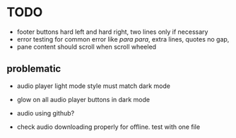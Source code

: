 # TODO

- footer buttons hard left and hard right, two lines only if necessary
- error testing for common error like *para para*, extra lines, quotes no gap, 
- pane content should scroll when scroll wheeled 

## problematic
- audio player light mode style must match dark mode
- glow on all audio player buttons in dark mode

- audio using github?
- check audio downloading properly for offline. test with one file
